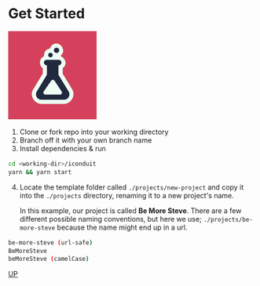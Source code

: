 # Get Started

![Featured Image](images/apple-touch-icon-180x180.png "Featured Image")

1. Clone or fork repo into your working directory
2. Branch off it with your own branch name
3. Install dependencies & run

```bash
cd <working-dir>/iconduit
yarn && yarn start
```

4. Locate the template folder called `./projects/new-project`
   and copy it into the `./projects` directory, renaming it to
   a new project's name.

   In this example, our project is called **Be More Steve**. There are
   a few different possible naming conventions, but here we use;
   `./projects/be-more-steve` because the name might end up in a url.

```bash
be-more-steve (url-safe)
BeMoreSteve
beMoreSteve (camelCase)
```

[UP](../)
